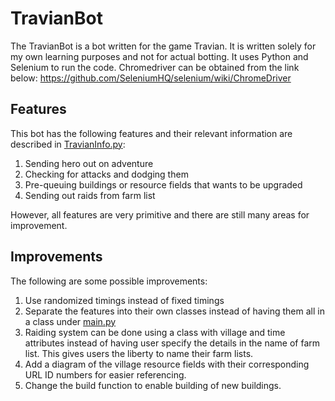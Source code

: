
# TravianBot #

The TravianBot is a bot written for the game Travian.
It is written solely for my own learning purposes and not for actual botting.
It uses Python and Selenium to run the code.
Chromedriver can be obtained from the link below:
https://github.com/SeleniumHQ/selenium/wiki/ChromeDriver

## Features ##
This bot has the following features and their relevant information are described in [TravianInfo.py](TravianInfo.py):
1. Sending hero out on adventure
2. Checking for attacks and dodging them
3. Pre-queuing buildings or resource fields that wants to be upgraded
4. Sending out raids from farm list

However, all features are very primitive and there are still many areas for improvement.

## Improvements ##
The following are some possible improvements:
1. Use randomized timings instead of fixed timings
2. Separate the features into their own classes instead of having them all in a class under [main.py](main.py)
3. Raiding system can be done using a class with village and time attributes instead of having user specify the details in the name of farm list. This gives users the liberty to name their farm lists.
4. Add a diagram of the village resource fields with their corresponding URL ID numbers for easier referencing.
5. Change the build function to enable building of new buildings.
